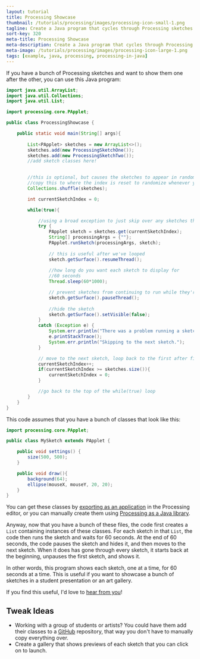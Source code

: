 ```yaml
---
layout: tutorial
title: Processing Showcase
thumbnail: /tutorials/processing/images/processing-icon-small-1.png
tagline: Create a Java program that cycles through Processing sketches.
sort-key: 320
meta-title: Processing Showcase
meta-description: Create a Java program that cycles through Processing sketches.
meta-image: /tutorials/processing/images/processing-icon-large-1.png
tags: [example, java, processing, processing-in-java]
---
```


If you have a bunch of Processing sketches and want to show them one after the other, you can use this Java program:

```java
import java.util.ArrayList;
import java.util.Collections;
import java.util.List;

import processing.core.PApplet;

public class ProcessingShowcase {

	public static void main(String[] args){
		
		List<PApplet> sketches = new ArrayList<>();
		sketches.add(new ProcessingSketchOne());
		sketches.add(new ProcessingSketchTwo());
		//add sketch classes here!

		
		//this is optional, but causes the sketches to appear in random order
		//copy this to where the index is reset to randomize whenever you loop
		Collections.shuffle(sketches);

		int currentSketchIndex = 0;

		while(true){

			//using a broad exception to just skip over any sketches that have problems
			try {
				PApplet sketch = sketches.get(currentSketchIndex);
				String[] processingArgs = {""};
				PApplet.runSketch(processingArgs, sketch);
				
				// this is useful after we've looped	
				sketch.getSurface().resumeThread();
				
				//how long do you want each sketch to display for
				//60 seconds
				Thread.sleep(60*1000);

				// prevent sketches from continuing to run while they're hidden
				sketch.getSurface().pauseThread();
				
				//hide the sketch
				sketch.getSurface().setVisible(false);
			}
			catch (Exception e) {
				System.err.println("There was a problem running a sketch!");
				e.printStackTrace();
				System.err.println("Skipping to the next sketch.");
			}

			// move to the next sketch, loop back to the first after finishing
			currentSketchIndex++;
			if(currentSketchIndex >= sketches.size()){
				currentSketchIndex = 0;
			}

			//go back to the top of the while(true) loop
		}
	}
}
```

This code assumes that you have a bunch of classes that look like this:

```java
import processing.core.PApplet;

public class MySketch extends PApplet {

	public void settings() {
		size(500, 500);
	}

	public void draw(){
		background(64);
		ellipse(mouseX, mouseY, 20, 20);
	}
}
```

You can get these classes by [exporting as an application](/tutorials/processing/exporting-applications) in the Processing editor, or you can manually create them using [Processing as a Java library](tutorials/java/processing-in-java).

Anyway, now that you have a bunch of these files, the code first creates a `List` containing instances of these classes. For each sketch in that `List`, the code then runs the sketch and waits for 60 seconds. At the end of 60 seconds, the code pauses the sketch and hides it, and then moves to the next sketch. When it does has gone through every sketch, it starts back at the beginning, unpauses the first sketch, and shows it.

In other words, this program shows each sketch, one at a time, for 60 seconds at a time. This is useful if you want to showcase a bunch of sketches in a student presentation or an art gallery.

If you find this useful, I'd love to [hear from you](/about#contact)!


## Tweak Ideas

- Working with a group of students or artists? You could have them add their classes to a [GitHub](https://github.com/) repository, that way you don't have to manually copy everything over.
- Create a gallery that shows previews of each sketch that you can click on to launch.
